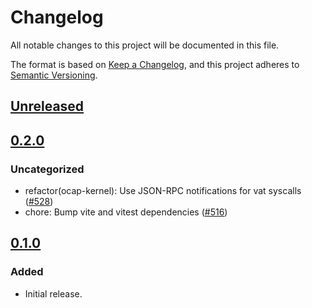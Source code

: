 # Changelog

All notable changes to this project will be documented in this file.

The format is based on [Keep a Changelog](https://keepachangelog.com/en/1.0.0/),
and this project adheres to [Semantic Versioning](https://semver.org/spec/v2.0.0.html).

## [Unreleased]

## [0.2.0]

### Uncategorized

- refactor(ocap-kernel): Use JSON-RPC notifications for vat syscalls ([#528](https://github.com/MetaMask/ocap-kernel/pull/528))
- chore: Bump vite and vitest dependencies ([#516](https://github.com/MetaMask/ocap-kernel/pull/516))

## [0.1.0]

### Added

- Initial release.

[Unreleased]: https://github.com/MetaMask/ocap-kernel/compare/@metamask/logger@0.2.0...HEAD
[0.2.0]: https://github.com/MetaMask/ocap-kernel/compare/@metamask/logger@0.1.0...@metamask/logger@0.2.0
[0.1.0]: https://github.com/MetaMask/ocap-kernel/releases/tag/@metamask/logger@0.1.0
